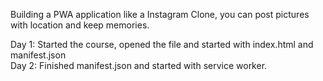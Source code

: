 Building a PWA application like a Instagram Clone, you can post pictures with location and keep memories.

Day 1: Started the course, opened the file and started with index.html and manifest.json
<br>
Day 2: Finished manifest.json and started with service worker.